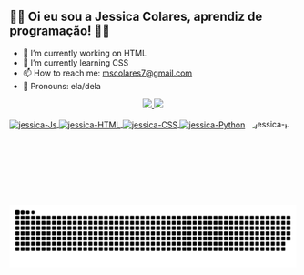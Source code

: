 ## 🌸🌸 Oi eu sou a Jessica Colares, aprendiz de programação! 🌸🌸


- 🌷 I’m currently working on HTML
- 🍓 I’m currently learning CSS
- 📫 How to reach me: mscolares7@gmail.com
- 🌼 Pronouns: ela/dela

<div align="center">
  <a href="https://github.com/JessicaColares">
  <img height="180em" src="https://github-readme-stats.vercel.app/api?username=JessicaColares&show_icons=true&theme=dracula&include_all_commits=true&count_private=true"/>
  <img height="180em" src="https://github-readme-stats.vercel.app/api/top-langs/?username=JessicaColares&layout=compact&langs_count=7&theme=dracula"/>
</div>
  
<div style="display: inline_block"><br>
  <img align="center" alt="jessica-Js" height="50" width="50" src="https://www.iconsdb.com/icons/preview/pink/js-xxl.png">
  <img align="center" alt="jessica-HTML" height="50" width="50" src="https://www.iconsdb.com/icons/preview/pink/html-xxl.png">
  <img align="center" alt="jessica-CSS" height="50" width="50" src="https://www.iconsdb.com/icons/preview/pink/css-xxl.png">
  <img align="center" alt="jessica-Python" height="50" width="50" src="https://www.iconsdb.com/icons/preview/pink/python-xxl.png">
  <img align="right" alt="jessica-pic" height="150" style="border-radius:50px;" src="https://static.zerochan.net/Fire.Keeper.full.2542375.jpg">
</div>
  
  ##
<div> 

  ![Snake animation](https://github.com/JessicaColares/JessicaColares/blob/output/github-contribution-grid-snake.svg)

</div>
